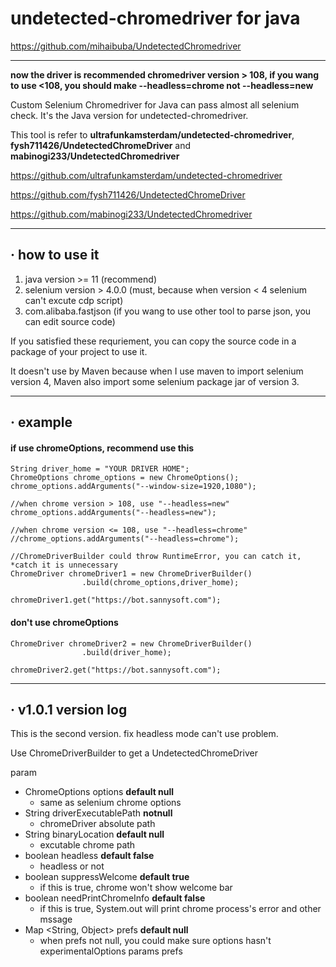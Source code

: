 # undetected-chromedriver for java

https://github.com/mihaibuba/UndetectedChromedriver
___

**now the driver is recommended chromedriver version > 108, if you wang to
use <108, you should make --headless=chrome not --headless=new**

Custom Selenium Chromedriver for Java can pass almost all selenium check. It's the Java version for undetected-chromedriver.

This tool is refer to **ultrafunkamsterdam/undetected-chromedriver**, **fysh711426/UndetectedChromeDriver** and **mabinogi233/UndetectedChromedriver** 

https://github.com/ultrafunkamsterdam/undetected-chromedriver

https://github.com/fysh711426/UndetectedChromeDriver

https://github.com/mabinogi233/UndetectedChromedriver

---

## · how to use it

1. java version >= 11 (recommend)
2. selenium version > 4.0.0 (must, because when version < 4 selenium can't excute cdp script)
3. com.alibaba.fastjson (if you wang to use other tool to parse json, you can edit source code)

If you satisfied these requriement, you can copy the source code in a package of your project to use it.

It doesn't use by Maven because when I use maven to import selenium version 4, Maven also import some selenium package jar of version 3.

---

## · example


#### if use chromeOptions, recommend use this

```        
String driver_home = "YOUR DRIVER HOME";
ChromeOptions chrome_options = new ChromeOptions();
chrome_options.addArguments("--window-size=1920,1080");

//when chrome version > 108, use "--headless=new"
chrome_options.addArguments("--headless=new");

//when chrome version <= 108, use "--headless=chrome"
//chrome_options.addArguments("--headless=chrome");

//ChromeDriverBuilder could throw RuntimeError, you can catch it, *catch it is unnecessary
ChromeDriver chromeDriver1 = new ChromeDriverBuilder()
                .build(chrome_options,driver_home);
				
chromeDriver1.get("https://bot.sannysoft.com");

```

#### don't use chromeOptions

```
ChromeDriver chromeDriver2 = new ChromeDriverBuilder()
                .build(driver_home);

chromeDriver2.get("https://bot.sannysoft.com");
```

---

## · v1.0.1 version log

This is the second version. fix headless mode can't use problem.

Use ChromeDriverBuilder to get a UndetectedChromeDriver

param

+ ChromeOptions options **default null**
  + same as selenium chrome options
+ String driverExecutablePath **notnull**
  + chromeDriver absolute path         
+ String binaryLocation  **default null**
  + excutable chrome path
+ boolean headless  **default false**
  + headless or not
+ boolean suppressWelcome  **default true**
  + if this is true, chrome won't show welcome bar 
+ boolean needPrintChromeInfo  **default false**
  + if this is true, System.out will print chrome process's error and other mssage
+ Map <String, Object> prefs  **default null** 
  + when prefs not null, you could make sure options hasn't experimentalOptions params prefs 


